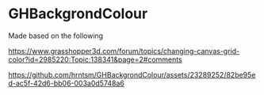 # GHBackgrondColour

Made based on the following

https://www.grasshopper3d.com/forum/topics/changing-canvas-grid-color?id=2985220:Topic:138341&page=2#comments

https://github.com/hrntsm/GHBackgrondColour/assets/23289252/82be95ed-ac5f-42d6-bb06-003a0d5748a6
